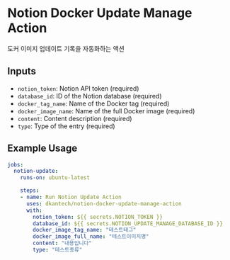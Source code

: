 # Notion Docker Update Manage Action

도커 이미지 업데이트 기록을 자동화하는 액션

## Inputs

- `notion_token`: Notion API token (required)
- `database_id`: ID of the Notion database (required)
- `docker_tag_name`: Name of the Docker tag (required)
- `docker_image_name`: Name of the full Docker image (required)
- `content`: Content description (required)
- `type`: Type of the entry (required)

## Example Usage

```yaml
jobs:
  notion-update:
    runs-on: ubuntu-latest

    steps:
    - name: Run Notion Update Action
      uses: dkantech/notion-docker-update-manage-action
      with:
        notion_token: ${{ secrets.NOTION_TOKEN }}
        database_id: ${{ secrets.NOTION_UPDATE_MANAGE_DATABASE_ID }}
        docker_image_tag_name: "테스트태그"
        docker_image_full_name: "테스트이미지명"
        content: "내용입니다"
        type: "테스트종류"
```
